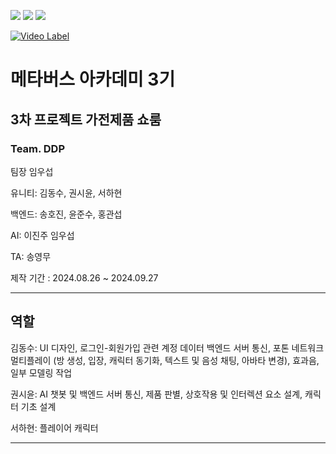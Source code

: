 <img src="https://img.shields.io/badge/unity-%23000000.svg?&style=for-the-badge&logo=unity&logoColor=white" /> <img src="https://img.shields.io/badge/blender-%23F5792A.svg?&style=for-the-badge&logo=blender&logoColor=white"/> <img src="https://img.shields.io/badge/Photon-004480?style=for-the-badge&logo=photon&logoColor=white"/>

[![Video Label](https://img.youtube.com/vi/fTxsqThQ7gU/0.jpg)](https://youtu.be/fTxsqThQ7gU)

<h1>메타버스 아카데미 3기</h1>

<h2>3차 프로젝트 가전제품 쇼룸</h2>

<h3>Team. DDP</h3>

팀장 임우섭

유니티: 김동수, 권시윤, 서하현

백엔드: 송호진, 윤준수, 홍관섭

AI: 이진주 임우섭

TA: 송영무

제작 기간 : 2024.08.26 ~ 2024.09.27

---
<h2>역할</h2>
김동수: UI 디자인, 로그인-회원가입 관련 계정 데이터 백엔드 서버 통신, 포톤 네트워크 멀티플레이 (방 생성, 입장, 캐릭터 동기화, 텍스트 및 음성 채팅, 아바타 변경), 효과음, 일부 모델링 작업

권시윤: AI 챗봇 및 백엔드 서버 통신, 제품 판별, 상호작용 및 인터렉션 요소 설계, 캐릭터 기초 설계 

서하현: 플레이어 캐릭터

---
